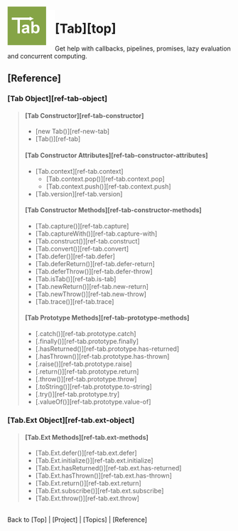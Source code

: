 <a name="top" ></a>

<img src="./img/tab-logo128.png" alt="Tab logo" align="left" style="float:left; margin-top:-8px;" height="87" /><img src="./img/1x1.png" align="left" style="float:left;" height="79" width="20" />
# [Tab][top]
Get help with callbacks, pipelines, promises, lazy evaluation and concurrent computing.
<br />

## [Reference]

### [Tab Object][ref-tab-object]
> 
> #### [Tab Constructor][ref-tab-constructor]
> 
>   * [new Tab()][ref-new-tab]  
>   * [Tab()][ref-tab]  
>   
> 
> #### [Tab Constructor Attributes][ref-tab-constructor-attributes]
> 
>   * [Tab.context][ref-tab.context]  
>       * [Tab.context.pop()][ref-tab.context.pop]  
>       * [Tab.context.push()][ref-tab.context.push]  
>   * [Tab.version][ref-tab.version]  
>   
> 
> #### [Tab Constructor Methods][ref-tab-constructor-methods]
> 
>   * [Tab.capture()][ref-tab.capture]
>   * [Tab.captureWith()][ref-tab.capture-with]
>   * [Tab.construct()][ref-tab.construct]
>   * [Tab.convert()][ref-tab.convert]
>   * [Tab.defer()][ref-tab.defer]
>   * [Tab.deferReturn()][ref-tab.defer-return]
>   * [Tab.deferThrow()][ref-tab.defer-throw]
>   * [Tab.isTab()][ref-tab.is-tab]
>   * [Tab.newReturn()][ref-tab.new-return]
>   * [Tab.newThrow()][ref-tab.new-throw]
>   * [Tab.trace()][ref-tab.trace]
>   
> 
> #### [Tab Prototype Methods][ref-tab-prototype-methods]
> 
>   * [.catch()][ref-tab.prototype.catch]
>   * [.finally()][ref-tab.prototype.finally]
>   * [.hasReturned()][ref-tab.prototype.has-returned]
>   * [.hasThrown()][ref-tab.prototype.has-thrown]
>   * [.raise()][ref-tab.prototype.raise]
>   * [.return()][ref-tab.prototype.return]
>   * [.throw()][ref-tab.prototype.throw]
>   * [.toString()][ref-tab.prototype.to-string]
>   * [.try()][ref-tab.prototype.try]
>   * [.valueOf()][ref-tab.prototype.value-of]
>   
> 

### [Tab.Ext Object][ref-tab.ext-object]
> 
> #### [Tab.Ext Methods][ref-tab.ext-methods]
> 
>   * [Tab.Ext.defer()][ref-tab.ext.defer]
>   * [Tab.Ext.initialize()][ref-tab.ext.initialize]
>   * [Tab.Ext.hasReturned()][ref-tab.ext.has-returned]
>   * [Tab.Ext.hasThrown()][ref-tab.ext.has-thrown]
>   * [Tab.Ext.return()][ref-tab.ext.return]
>   * [Tab.Ext.subscribe()][ref-tab.ext.subscribe]
>   * [Tab.Ext.throw()][ref-tab.ext.throw]
>   
> 



<br /> Back to [Top] | [Project] | [Topics] | [Reference] <br />
